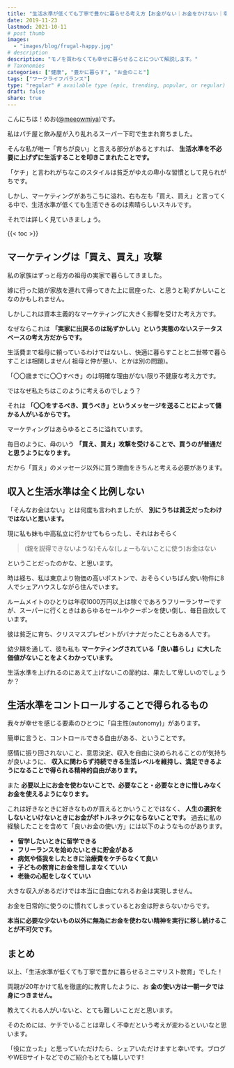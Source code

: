 ```yaml
---
title: "生活水準が低くても丁寧で豊かに暮らせる考え方【お金がない｜お金をかけない｜幸せ】"
date: 2019-11-23
lastmod: 2021-10-11
# post thumb
images:
  - "images/blog/frugal-happy.jpg"
# description
description: "モノを買わなくても幸せに暮らせることについて解説します。"
# Taxonomies
categories: ["健康", "豊かに暮らす", "お金のこと"]
tags: ["ワークライフバランス"]
type: "regular" # available type (epic, trending, popular, or regular)
draft: false
share: true
---
```


こんにちは！めお(<u><a href="https://twitter.com/meeowmiya" target="_blank">@meeowmiya</a></u>)です。

私はパチ屋と飲み屋が入り乱れるスーパー下町で生まれ育ちました。

そんな私が唯一「育ちが良い」と言える部分があるとすれば、<span class="keiko-red"> **生活水準を不必要に上げずに生活することを叩きこまれたことです。**</span>

「ケチ」と言われがちなこのスタイルは貧乏がゆえの卑小な習慣として見られがちです。

しかし、マーケティングがあちこちに溢れ、右も左も「買え、買え」と言ってくる中で、生活水準が低くても生活できるのは素晴らしいスキルです。

それでは詳しく見ていきましょう。	

{{< toc >}}

## マーケティングは「買え、買え」攻撃

私の家族はずっと母方の祖母の実家で暮らしてきました。

嫁に行った娘が家族を連れて帰ってきた上に居座った、と思うと恥ずかしいことなのかもしれません。

しかしこれは資本主義的なマーケティングに大きく影響を受けた考え方です。

なぜならこれは<span class="keiko-red"> **「実家に出戻るのは恥ずかしい」という実態のないステータスベースの考え方だからです。**</span>

生活費まで祖母に頼っているわけではないし、快適に暮らすことと二世帯で暮らすことは相関しません(
祖母と仲が悪い、とかは別の問題)。

「〇〇歳までに〇〇すべき」のは明確な理由がない限り不健康な考え方です。

ではなぜ私たちはこのように考えるのでしょう？

それは<span class="keiko-red"> **「〇〇をするべき、買うべき」というメッセージを送ることによって儲かる人がいるからです。**</span>

マーケティングはあらゆるところに溢れています。

毎日のように、母のいう<span class="keiko-red"> **「買え、買え」攻撃を受けることで、買うのが普通だと思うようになります。**</span>

だから「買え」のメッセージ以外に買う理由をきちんと考える必要があります。

## 収入と生活水準は全く比例しない

「そんなお金はない」とは何度も言われましたが、<span class="keiko-red"> **別にうちは貧乏だったわけではないと思います。**</span>

現に私も妹も中高私立に行かせてもらったし、それはおそらく

> (親を説得できないような)そんな(しょーもないことに使う)お金はない

ということだったのかな、と思います。

時は経ち、私は東京より物価の高いボストンで、おそらくいちばん安い物件に8人でシェアハウスしながら住んでいます。

ルームメイトのひとりは年収1000万円以上は稼ぐであろうフリーランサーですが、スーパーに行くときはあらゆるセールやクーポンを使い倒し、毎日自炊しています。

彼は貧乏に育ち、クリスマスプレゼントがバナナだったこともある人です。

幼少期を通して、彼も私も<span class="keiko-red"> **マーケティングされている「良い暮らし」に大した価値がないことをよくわかっています。**</span>

生活水準を上げれるのにあえて上げないこの節約は、果たして卑しいのでしょうか？

## 生活水準をコントロールすることで得られるもの

我々が幸せを感じる要素のひとつに「自主性(autonomy)」があります。

簡単に言うと、コントロールできる自由がある、ということです。

感情に振り回されないこと、意思決定、収入を自由に決められることのが気持ちが良いように、<span class="keiko-red"> **収入に関わらず持続できる生活レベルを維持し、満足できるようになることで得られる精神的自由があります。**</span>

また<span class="keiko-red"> **必要以上にお金を使わないことで、必要なこと・必要なときに惜しみなくお金を使えるようになります。**</span>

これは好きなときに好きなものが買えるとかいうことではなく、<span class="keiko-red"> **人生の選択をしないといけないときにお金がボトルネックにならないことです。**</span>
過去に私の経験したことを含めて「良いお金の使い方」には以下のようなものがあります。

* **留学したいときに留学できる**
* **フリーランスを始めたいときに貯金がある**
* **病気や怪我をしたときに治療費をケチらなくて良い**
* **子どもの教育にお金を惜しまなくていい**
* **老後の心配をしなくていい**

大きな収入があるだけでは本当に自由になれるお金は実現しません。

お金を日常的に使うのに慣れてしまっているとお金は貯まらないからです。

<span class="keiko-red"> **本当に必要な少ないもの以外に無為にお金を使わない精神を実行に移し続けることが不可欠です。**</span>

## まとめ
以上、「生活水準が低くても丁寧で豊かに暮らせるミニマリスト教育」でした！

両親が20年かけて私を徹底的に教育したように、お<span class="keiko-red"> **金の使い方は一朝一夕では身につきません。**</span>

教えてくれる人がいないと、とても難しいことだと思います。

そのためには、ケチでいることは卑しく不幸だという考えが変わるといいなと思います。

「役に立った」と思っていただけたら、シェアいただけますと幸いです。ブログやWEBサイトなどでのご紹介もとても嬉しいです!